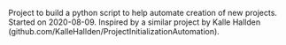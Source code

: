 Project to build a python script to help automate creation of new projects.
Started on 2020-08-09.
Inspired by a similar project by Kalle Hallden (github.com/KalleHallden/ProjectInitializationAutomation).
